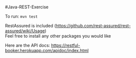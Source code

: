 #Java-REST-Exercise  

To run: `mvn test`  

RestAssured is included (https://github.com/rest-assured/rest-assured/wiki/Usage)  
Feel free to install any other packages you would like  

Here are the API docs: https://restful-booker.herokuapp.com/apidoc/index.html  
